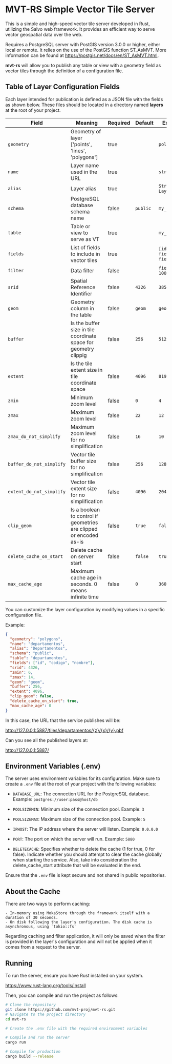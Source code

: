 # MVT-RS Simple Vector Tile Server

This is a simple and high-speed vector tile server developed in Rust, utilizing the Salvo web framework. It provides an efficient way to serve vector geospatial data over the web.

Requires a PostgreSQL server with PostGIS version 3.0.0 or higher, either local or remote. It relies on the use of the PostGIS function ST_AsMVT. More information can be found at https://postgis.net/docs/en/ST_AsMVT.html.

**mvt-rs** will allow you to publish any table or view with a geometry field as vector tiles through the definition of a configuration file.


## Table of Layer Configuration Fields

Each layer intended for publication is defined as a JSON file with the fields as shown below. These files should be located in a directory named **layers** at the root of your project.

| Field                     | Meaning                                | Required | Default  | Example                |
|---------------------------|----------------------------------------|----------|----------|------------------------|
| `geometry`                | Geometry of layer ['points', 'lines', 'polygons'] | true   |          | `polygons`              |
| `name`                    | Layer name used in the URL              | true   |          | `streets`              |
| `alias`                   | Layer alias                             | true   |          | `Street Layer`         |
| `schema`                  | PostgreSQL database schema name         | false  | `public` | `my_schema`            |
| `table`                   | Table or view to serve as VT            | true   |          | `my_table`             |
| `fields`                  | List of fields to include in vector tiles | true |          | `[id, field1, field2]` |
| `filter`                  | Data filter                             | false  |          | `field1 > 100`         |
| `srid`                    | Spatial Reference Identifier             | false  | `4326`   | `3857`                 |
| `geom`                    | Geometry column in the table            | false  | `geom`   | `geom_column`          |
| `buffer`                  | Is the buffer size in tile coordinate space for geometry clippig | false | `256` | `512`                  |
| `extent`                  | Is the tile extent size in tile coordinate space                  | false | `4096` | `8192`                 |
| `zmin`                    | Minimum zoom level                       | false  | `0`      | `4`                    |
| `zmax`                    | Maximum zoom level                       | false  | `22`     | `12`                   |
| `zmax_do_not_simplify`    | Maximum zoom level for no simplification | false | `16`     | `10`                   |
| `buffer_do_not_simplify`  | Vector tile buffer size for no simplification | false | `256` | `128`                  |
| `extent_do_not_simplify`  | Vector tile extent size for no simplification | false | `4096` | `2048`                 |
| `clip_geom`               | Is a boolean to control if geometries are clipped or encoded as-is | false | `true` | `false`                |
| `delete_cache_on_start`   | Delete cache on server start            | false  | `false` | `true`                 |
| `max_cache_age`           | Maximum cache age in seconds. 0 means infinite time | false | `0` | `3600`                 |




You can customize the layer configuration by modifying values in a specific configuration file.

Example:

```json
{
  "geometry": "polygons",
  "name": "departamentos",
  "alias": "Departamentos",
  "schema": "public",
  "table": "departamentos",
  "fields": ["id", "codigo", "nombre"],
  "srid": 4326,
  "zmin": 6,
  "zmax": 14,
  "geom": "geom",
  "buffer": 256,
  "extent": 4096,
  "clip_geom": false,
  "delete_cache_on_start": true,
  "max_cache_age": 0
}
```

In this case, the URL that the service publishes will be:

http://127.0.0.1:5887/tiles/departamentos/{z}/{x}/{y}.pbf


Can you see all the published layers at:

http://127.0.0.1:5887/


## Environment Variables (.env)

The server uses environment variables for its configuration. Make sure to create a `.env` file at the root of your project with the following variables:

- `DATABASE_URL`: The connection URL for the PostgreSQL database.
  Example: `postgres://user:pass@host/db`

- `POOLSIZEMIN`: Minimum size of the connection pool. Example: `3`

- `POOLSIZEMAX`: Maximum size of the connection pool. Example: `5`

- `IPHOST`: The IP address where the server will listen. Example: `0.0.0.0`

- `PORT`: The port on which the server will run. Example: `5880`

- `DELETECACHE`:  Specifies whether to delete the cache (1 for true, 0 for false). Indicate whether you should attempt to clear the cache globally when starting the service. Also, take into consideration the delete_cache_start attribute that will be evaluated in the end.

Ensure that the `.env` file is kept secure and not shared in public repositories.


## About the Cache

There are two ways to perform caching:

    - In-memory using MokaStore through the framework itself with a duration of 30 seconds.
    - On disk following the layer's configuration. The disk cache is asynchronous, using `tokio::fs`

Regarding caching and filter application, it will only be saved when the filter is provided in the layer's configuration and will not be applied when it comes from a request to the server.

## Running

To run the server, ensure you have Rust installed on your system.

https://www.rust-lang.org/tools/install


Then, you can compile and run the project as follows:

```bash
# Clone the repository
git clone https://github.com/mvt-proj/mvt-rs.git
# Navigate to the project directory
cd mvt-rs

# Create the .env file with the required environment variables

# Compile and run the server
cargo run

# Compile for production
cargo build --release
